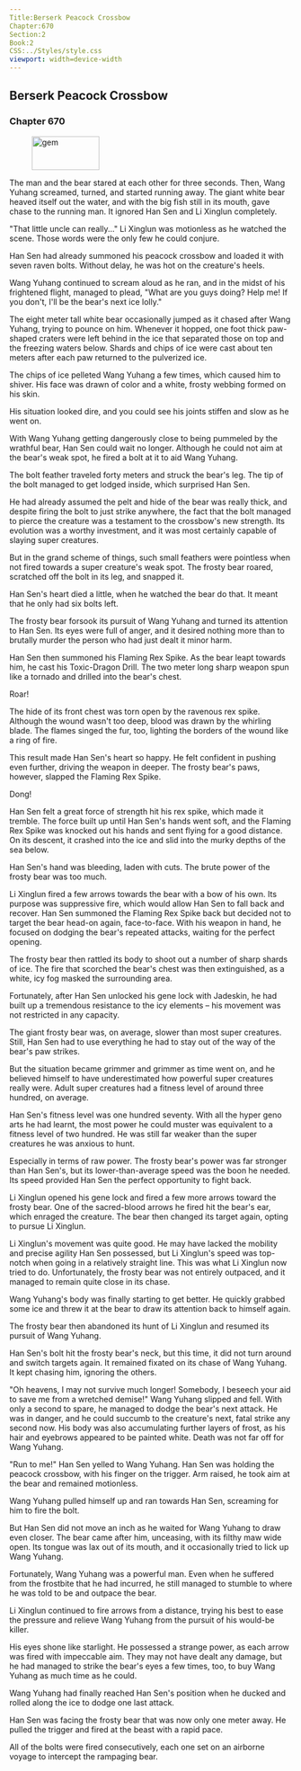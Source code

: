 ```yaml
---
Title:Berserk Peacock Crossbow 
Chapter:670 
Section:2 
Book:2 
CSS:../Styles/style.css 
viewport: width=device-width
---
```

  
## Berserk Peacock Crossbow
### Chapter 670
  
<figure>
	<img src="../Images/gem.gif" alt="gem" id="gem" width="120" height="60" />
</figure>
  

  
The man and the bear stared at each other for three seconds. Then, Wang Yuhang screamed, turned, and started running away. The giant white bear heaved itself out the water, and with the big fish still in its mouth, gave chase to the running man. It ignored Han Sen and Li Xinglun completely.

"That little uncle can really..." Li Xinglun was motionless as he watched the scene. Those words were the only few he could conjure.

Han Sen had already summoned his peacock crossbow and loaded it with seven raven bolts. Without delay, he was hot on the creature's heels.

Wang Yuhang continued to scream aloud as he ran, and in the midst of his frightened flight, managed to plead, "What are you guys doing? Help me! If you don't, I'll be the bear's next ice lolly."

The eight meter tall white bear occasionally jumped as it chased after Wang Yuhang, trying to pounce on him. Whenever it hopped, one foot thick paw-shaped craters were left behind in the ice that separated those on top and the freezing waters below. Shards and chips of ice were cast about ten meters after each paw returned to the pulverized ice.

The chips of ice pelleted Wang Yuhang a few times, which caused him to shiver. His face was drawn of color and a white, frosty webbing formed on his skin.

His situation looked dire, and you could see his joints stiffen and slow as he went on.

With Wang Yuhang getting dangerously close to being pummeled by the wrathful bear, Han Sen could wait no longer. Although he could not aim at the bear's weak spot, he fired a bolt at it to aid Wang Yuhang.

The bolt feather traveled forty meters and struck the bear's leg. The tip of the bolt managed to get lodged inside, which surprised Han Sen.

He had already assumed the pelt and hide of the bear was really thick, and despite firing the bolt to just strike anywhere, the fact that the bolt managed to pierce the creature was a testament to the crossbow's new strength. Its evolution was a worthy investment, and it was most certainly capable of slaying super creatures.

But in the grand scheme of things, such small feathers were pointless when not fired towards a super creature's weak spot. The frosty bear roared, scratched off the bolt in its leg, and snapped it.

Han Sen's heart died a little, when he watched the bear do that. It meant that he only had six bolts left.

The frosty bear forsook its pursuit of Wang Yuhang and turned its attention to Han Sen. Its eyes were full of anger, and it desired nothing more than to brutally murder the person who had just dealt it minor harm.

Han Sen then summoned his Flaming Rex Spike. As the bear leapt towards him, he cast his Toxic-Dragon Drill. The two meter long sharp weapon spun like a tornado and drilled into the bear's chest.

Roar!

The hide of its front chest was torn open by the ravenous rex spike. Although the wound wasn't too deep, blood was drawn by the whirling blade. The flames singed the fur, too, lighting the borders of the wound like a ring of fire.

This result made Han Sen's heart so happy. He felt confident in pushing even further, driving the weapon in deeper. The frosty bear's paws, however, slapped the Flaming Rex Spike.

Dong!

Han Sen felt a great force of strength hit his rex spike, which made it tremble. The force built up until Han Sen's hands went soft, and the Flaming Rex Spike was knocked out his hands and sent flying for a good distance. On its descent, it crashed into the ice and slid into the murky depths of the sea below.

Han Sen's hand was bleeding, laden with cuts. The brute power of the frosty bear was too much.

Li Xinglun fired a few arrows towards the bear with a bow of his own. Its purpose was suppressive fire, which would allow Han Sen to fall back and recover. Han Sen summoned the Flaming Rex Spike back but decided not to target the bear head-on again, face-to-face. With his weapon in hand, he focused on dodging the bear's repeated attacks, waiting for the perfect opening.

The frosty bear then rattled its body to shoot out a number of sharp shards of ice. The fire that scorched the bear's chest was then extinguished, as a white, icy fog masked the surrounding area.

Fortunately, after Han Sen unlocked his gene lock with Jadeskin, he had built up a tremendous resistance to the icy elements – his movement was not restricted in any capacity.

The giant frosty bear was, on average, slower than most super creatures. Still, Han Sen had to use everything he had to stay out of the way of the bear's paw strikes.

But the situation became grimmer and grimmer as time went on, and he believed himself to have underestimated how powerful super creatures really were. Adult super creatures had a fitness level of around three hundred, on average.

Han Sen's fitness level was one hundred seventy. With all the hyper geno arts he had learnt, the most power he could muster was equivalent to a fitness level of two hundred. He was still far weaker than the super creatures he was anxious to hunt.

Especially in terms of raw power. The frosty bear's power was far stronger than Han Sen's, but its lower-than-average speed was the boon he needed. Its speed provided Han Sen the perfect opportunity to fight back.

Li Xinglun opened his gene lock and fired a few more arrows toward the frosty bear. One of the sacred-blood arrows he fired hit the bear's ear, which enraged the creature. The bear then changed its target again, opting to pursue Li Xinglun.

Li Xinglun's movement was quite good. He may have lacked the mobility and precise agility Han Sen possessed, but Li Xinglun's speed was top-notch when going in a relatively straight line. This was what Li Xinglun now tried to do. Unfortunately, the frosty bear was not entirely outpaced, and it managed to remain quite close in its chase.

Wang Yuhang's body was finally starting to get better. He quickly grabbed some ice and threw it at the bear to draw its attention back to himself again.

The frosty bear then abandoned its hunt of Li Xinglun and resumed its pursuit of Wang Yuhang.

Han Sen's bolt hit the frosty bear's neck, but this time, it did not turn around and switch targets again. It remained fixated on its chase of Wang Yuhang. It kept chasing him, ignoring the others.

"Oh heavens, I may not survive much longer! Somebody, I beseech your aid to save me from a wretched demise!" Wang Yuhang slipped and fell. With only a second to spare, he managed to dodge the bear's next attack. He was in danger, and he could succumb to the creature's next, fatal strike any second now. His body was also accumulating further layers of frost, as his hair and eyebrows appeared to be painted white. Death was not far off for Wang Yuhang.

"Run to me!" Han Sen yelled to Wang Yuhang. Han Sen was holding the peacock crossbow, with his finger on the trigger. Arm raised, he took aim at the bear and remained motionless.

Wang Yuhang pulled himself up and ran towards Han Sen, screaming for him to fire the bolt.

But Han Sen did not move an inch as he waited for Wang Yuhang to draw even closer. The bear came after him, unceasing, with its filthy maw wide open. Its tongue was lax out of its mouth, and it occasionally tried to lick up Wang Yuhang.

Fortunately, Wang Yuhang was a powerful man. Even when he suffered from the frostbite that he had incurred, he still managed to stumble to where he was told to be and outpace the bear.

Li Xinglun continued to fire arrows from a distance, trying his best to ease the pressure and relieve Wang Yuhang from the pursuit of his would-be killer.

His eyes shone like starlight. He possessed a strange power, as each arrow was fired with impeccable aim. They may not have dealt any damage, but he had managed to strike the bear's eyes a few times, too, to buy Wang Yuhang as much time as he could.

Wang Yuhang had finally reached Han Sen's position when he ducked and rolled along the ice to dodge one last attack.

Han Sen was facing the frosty bear that was now only one meter away. He pulled the trigger and fired at the beast with a rapid pace.

All of the bolts were fired consecutively, each one set on an airborne voyage to intercept the rampaging bear.